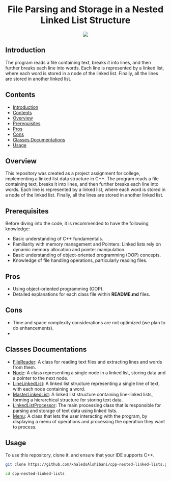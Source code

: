 <div align="center">
    <h1>File Parsing and Storage in a Nested Linked List Structure</h1>
    <img src="https://iili.io/JMf2vqX.png">
</div>

## Introduction
The program reads a file containing text, breaks it into lines, and then further breaks each line into words. Each line is represented by a linked list, where each word is stored in a node of the linked list. Finally, all the lines are stored in another linked list.

## Contents

- [Introduction](#introduction)
- [Contents](#contents)
- [Overview](#overview)
- [Prerequisites](#prerequisites)
- [Pros](#pros)
- [Cons](#cons)
- [Classes Documentations](#classes-documentations)
- [Usage](#usage)

## Overview
This repository was created as a project assignment for college, implementing a linked list data structure in C++. The program reads a file containing text, breaks it into lines, and then further breaks each line into words. Each line is represented by a linked list, where each word is stored in a node of the linked list. Finally, all the lines are stored in another linked list.

## Prerequisites
Before diving into the code, it is recommended to have the following knowledge:
- Basic understanding of C++ fundamentals.
- Familiarity with memory management and Pointers: Linked lists rely on dynamic memory allocation and pointer manipulation.
- Basic understanding of object-oriented programming (OOP) concepts.
- Knowledge of file handling operations, particularly reading files.

## Pros
- Using object-oriented programming (OOP).
- Detailed explanations for each class file within **README.md** files.

## Cons
- Time and space complexity considerations are not optimized (we plan to do enhancements).
- 
## Classes Documentations
- [FileReader](src/include/FileReader/README.md): A class for reading text files and extracting lines and words from them.
- [Node](src/include/Node/README.md): A class representing a single node in a linked list, storing data and a pointer to the next node.
- [LineLinkedList](src/include/LineLinkedList/README.md): A linked list structure representing a single line of text, with each node containing a word.
- [MasterLinkedList](src/include/MasterLinkedList/README.md): A linked list structure containing line-linked lists, forming a hierarchical structure for storing text data.
- [LinkedListProcessor](src/include/LinkedListProcessor/README.md): The main processing class that is responsible for parsing and storage of text data using linked lists.
- [Menu](src/include/Menu/README.md): A class that lets the user interacting with the program, by displaying a menu of operations and processing the operation they want to process.

## Usage
To use this repository, clone it. and ensure that your IDE supports C++.
```bash
git clone https://github.com/khaledsAlshibani/cpp-nested-linked-lists.git

cd cpp-nested-linked-lists
```